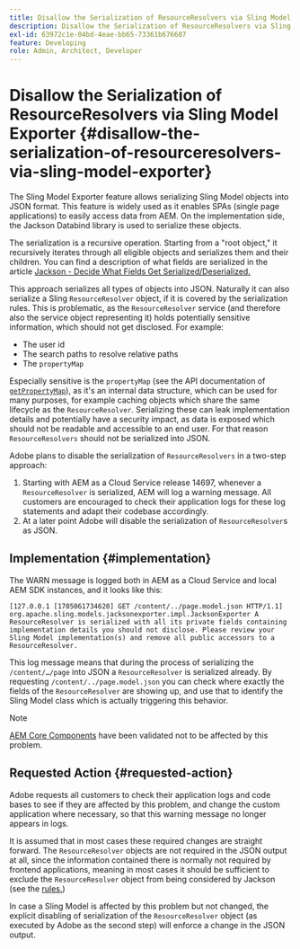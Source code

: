 ```yaml
---
title: Disallow the Serialization of ResourceResolvers via Sling Model Exporter
description: Disallow the Serialization of ResourceResolvers via Sling Model Exporter
exl-id: 63972c1e-04bd-4eae-bb65-73361b676687
feature: Developing
role: Admin, Architect, Developer
---
```

# Disallow the Serialization of ResourceResolvers via Sling Model Exporter {#disallow-the-serialization-of-resourceresolvers-via-sling-model-exporter}

The Sling Model Exporter feature allows serializing Sling Model objects into JSON format. This feature is widely used as it enables SPAs (single page applications) to easily access data from AEM. On the implementation side, the Jackson Databind library is used to serialize these objects.

The serialization is a recursive operation. Starting from a "root object," it recursively iterates through all eligible objects and serializes them and their children. You can find a description of what fields are serialized in the article [Jackson - Decide What Fields Get Serialized/Deserialized.](https://www.baeldung.com/jackson-field-serializable-deserializable-or-not)

This approach serializes all types of objects into JSON. Naturally it can also serialize a Sling `ResourceResolver` object, if it is covered by the serialization rules. This is problematic, as the `ResourceResolver` service (and therefore also the service object representing it) holds potentially sensitive information, which should not get disclosed. For example:

* The user id
* The search paths to resolve relative paths
* The `propertyMap`

Especially sensitive is the `propertyMap` (see the API documentation of [`getPropertyMap`](https://sling.apache.org/apidocs/sling12/org/apache/sling/api/resource/ResourceResolver.html#getPropertyMap--)), as it's an internal data structure, which can be used for many purposes, for example caching objects which share the same lifecycle as the `ResourceResolver`. Serializing these can leak implementation details and potentially have a security impact, as data is exposed which should not be readable and accessible to an end user. For that reason `ResourceResolvers` should not be serialized into JSON.

Adobe plans to disable the serialization of `ResourceResolvers` in a two-step approach:

1. Starting with AEM as a Cloud Service release 14697, whenever a `ResourceResolver` is serialized, AEM will log a warning message. All customers are encouraged to check their application logs for these log statements and adapt their codebase accordingly.
1. At a later point Adobe will disable the serialization of `ResourceResolver`s as JSON.

## Implementation {#implementation}

The WARN message is logged both in AEM as a Cloud Service and local AEM SDK instances, and it looks like this:

```text
[127.0.0.1 [1705061734620] GET /content/../page.model.json HTTP/1.1] org.apache.sling.models.jacksonexporter.impl.JacksonExporter A ResourceResolver is serialized with all its private fields containing implementation details you should not disclose. Please review your Sling Model implementation(s) and remove all public accessors to a ResourceResolver.
```

This log message means that during the process of serializing the `/content/…/page` into JSON a `ResourceResolver` is serialized already. By requesting `/content/../page.model.json` you can check where exactly the fields of the `ResourceResolver` are showing up, and use that to identify the Sling Model class which is actually triggering this behavior.


>[!NOTE] 
>
>[AEM Core Components](https://experienceleague.adobe.com/en/docs/experience-manager-core-components/using/introduction) have been validated not to be affected by this problem.

## Requested Action {#requested-action}

Adobe requests all customers to check their application logs and code bases to see if they are affected by this problem, and change the custom application where necessary, so that this warning message no longer appears in logs.

It is assumed that in most cases these required changes are straight forward. The `ResourceResolver` objects are not required in the JSON output at all, since the information contained there is normally not required by frontend applications, meaning in most cases it should be sufficient to exclude the `ResourceResolver` object from being considered by Jackson (see the [rules.](https://www.baeldung.com/jackson-field-serializable-deserializable-or-not))

In case a Sling Model is affected by this problem but not changed, the explicit disabling of serialization of the `ResourceResolver` object (as executed by Adobe as the second step) will enforce a change in the JSON output.

